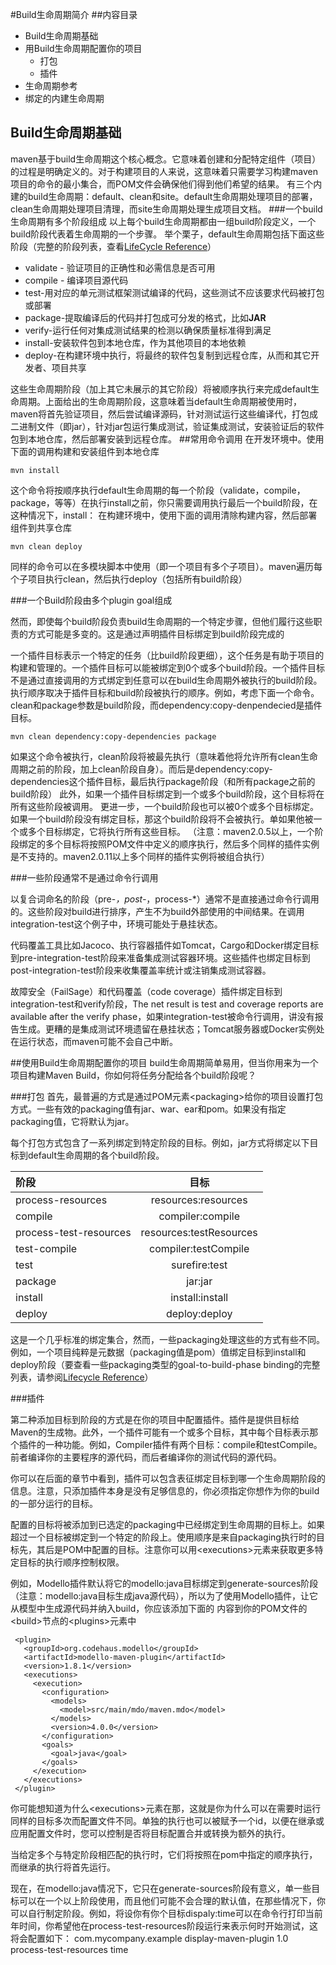 #Build生命周期简介
##内容目录
* Build生命周期基础
* 用Build生命周期配置你的项目
	* 打包
	* 插件
* 生命周期参考
* 绑定的内建生命周期
## Build生命周期基础
maven基于build生命周期这个核心概念。它意味着创建和分配特定组件（项目）的过程是明确定义的。对于构建项目的人来说，这意味着只需要学习构建maven项目的命令的最小集合，而POM文件会确保他们得到他们希望的结果。
有三个内建的build生命周期：default、clean和site。default生命周期处理项目的部署，clean生命周期处理项目清理，而site生命周期处理生成项目文档。
###一个build生命周期有多个阶段组成
以上每个build生命周期都由一组build阶段定义，一个build阶段代表着生命周期的一个步骤。
举个栗子，default生命周期包括下面这些阶段（完整的阶段列表，查看[LifeCycle Reference](http://maven.apache.org/guides/introduction/introduction-to-the-lifecycle.html#Lifecycle_Reference)）

* validate - 验证项目的正确性和必需信息是否可用
* compile - 编译项目源代码
* test-用对应的单元测试框架测试编译的代码，这些测试不应该要求代码被打包或部署
* package-提取编译后的代码并打包成可分发的格式，比如**JAR**
* verify-运行任何对集成测试结果的检测以确保质量标准得到满足
* install-安装软件包到本地仓库，作为其他项目的本地依赖
* deploy-在构建环境中执行，将最终的软件包复制到远程仓库，从而和其它开发者、项目共享

这些生命周期阶段（加上其它未展示的其它阶段）将被顺序执行来完成default生命周期。上面给出的生命周期阶段，这意味着当default生命周期被使用时，maven将首先验证项目，然后尝试编译源码，针对测试运行这些编译代，打包成二进制文件（即jar），针对jar包运行集成测试，验证集成测试，安装验证后的软件包到本地仓库，然后部署安装到远程仓库。
##常用命令调用
在开发环境中。使用下面的调用构建和安装组件到本地仓库

	mvn install

这个命令将按顺序执行default生命周期的每一个阶段（validate，compile，package，等等）在执行install之前，你只需要调用执行最后一个build阶段，在这种情况下，install：
在构建环境中，使用下面的调用清除构建内容，然后部署组件到共享仓库

	mvn clean deploy


同样的命令可以在多模块脚本中使用（即一个项目有多个子项目）。maven遍历每个子项目执行clean，然后执行deploy（包括所有build阶段）

###一个Build阶段由多个plugin goal组成

然而，即使每个build阶段负责build生命周期的一个特定步骤，但他们履行这些职责的方式可能是多变的。这是通过声明插件目标绑定到build阶段完成的

一个插件目标表示一个特定的任务（比build阶段更细），这个任务是有助于项目的构建和管理的。一个插件目标可以能被绑定到0个或多个build阶段。一个插件目标不是通过直接调用的方式绑定到任意可以在build生命周期外被执行的build阶段。执行顺序取决于插件目标和build阶段被执行的顺序。例如，考虑下面一个命令。clean和package参数是build阶段，而dependency:copy-denpendecied是插件目标。
	
	mvn clean dependency:copy-dependencies package

如果这个命令被执行，clean阶段将被最先执行（意味着他将允许所有clean生命周期之前的阶段，加上clean阶段自身）。而后是dependency:copy-dependencies这个插件目标，最后执行package阶段（和所有package之前的build阶段）
此外，如果一个插件目标绑定到一个或多个build阶段，这个目标将在所有这些阶段被调用。
更进一步，一个build阶段也可以被0个或多个目标绑定。如果一个build阶段没有绑定目标，那这个build阶段将不会被执行。单如果他被一个或多个目标绑定，它将执行所有这些目标。
（注意：maven2.0.5以上，一个阶段绑定的多个目标将按照POM文件中定义的顺序执行，然后多个同样的插件实例是不支持的。maven2.0.11以上多个同样的插件实例将被组合执行）

###一些阶段通常不是通过命令行调用

以复合词命名的阶段（pre-*，post-*，process-*）通常不是直接通过命令行调用的。这些阶段对build进行排序，产生不为build外部使用的中间结果。在调用integration-test这个例子中，环境可能处于悬挂状态。

代码覆盖工具比如Jacoco、执行容器插件如Tomcat，Cargo和Docker绑定目标到pre-integration-test阶段来准备集成测试容器环境。这些插件也绑定目标到post-integration-test阶段来收集覆盖率统计或注销集成测试容器。

故障安全（FailSage）和代码覆盖（code coverage）插件绑定目标到integration-test和verify阶段，The net result is test and coverage reports are available after the verify phase，如果integration-test被命令行调用，讲没有报告生成。更糟的是集成测试环境遗留在悬挂状态；Tomcat服务器或Docker实例处在运行状态，而maven可能不会自己中断。

##使用Build生命周期配置你的项目
build生命周期简单易用，但当你用来为一个项目构建Maven Build，你如何将任务分配给各个build阶段呢？

###打包
首先，最普遍的方式是通过POM元素&lt;packaging>给你的项目设置打包方式。一些有效的packaging值有jar、war、ear和pom。如果没有指定packaging值，它将默认为jar。

每个打包方式包含了一系列绑定到特定阶段的目标。例如，jar方式将绑定以下目标到default生命周期的各个build阶段。

|阶段|目标|
|:---|:---:|
|process-resources|resources:resources|
|compile|compiler:compile|
|process-test-resources|resources:testResources|
|test-compile|compiler:testCompile|
|test|surefire:test|
|package|jar:jar|
|install|install:install|
|deploy|deploy:deploy|

这是一个几乎标准的绑定集合，然而，一些packaging处理这些的方式有些不同。例如，一个项目纯粹是元数据（packaging值是pom）值绑定目标到install和deploy阶段（要查看一些packaging类型的goal-to-build-phase binding的完整列表，请参阅[Lifecycle Reference](http://maven.apache.org/guides/introduction/introduction-to-the-lifecycle.html#Lifecycle_Reference)）

###插件

第二种添加目标到阶段的方式是在你的项目中配置插件。插件是提供目标给Maven的生成物。此外，一个插件可能有一个或多个目标，其中每个目标表示那个插件的一种功能。例如，Compiler插件有两个目标：compile和testCompile。前者编译你的主要程序的源代码，而后者编译你的测试代码的源代码。

你可以在后面的章节中看到，插件可以包含表征绑定目标到哪一个生命周期阶段的信息。注意，只添加插件本身是没有足够信息的，你必须指定你想作为你的build的一部分运行的目标。

配置的目标将被添加到已选定的packaging中已经绑定到生命周期的目标上。如果超过一个目标被绑定到一个特定的阶段上。使用顺序是来自packaging执行时的目标先，其后是POM中配置的目标。注意你可以用&lt;executions>元素来获取更多特定目标的执行顺序控制权限。

例如，Modello插件默认将它的modello:java目标绑定到generate-sources阶段（注意：modello:java目标生成java源代码），所以为了使用Modello插件，让它从模型中生成源代码并纳入build，你应该添加下面的 内容到你的POM文件的&lt;build>节点的&lt;plugins>元素中
	
	 <plugin>
	   <groupId>org.codehaus.modello</groupId>
	   <artifactId>modello-maven-plugin</artifactId>
	   <version>1.8.1</version>
	   <executions>
	     <execution>
	       <configuration>
	         <models>
	           <model>src/main/mdo/maven.mdo</model>
	         </models>
	         <version>4.0.0</version>
	       </configuration>
	       <goals>
	         <goal>java</goal>
	       </goals>
	     </execution>
	   </executions>
	 </plugin>
	
你可能想知道为什么&lt;executions>元素在那，这就是你为什么可以在需要时运行同样的目标多次而配置文件不同。单独的执行也可以被赋予一个id，以便在继承或应用配置文件时，您可以控制是否将目标配置合并或转换为额外的执行。

当给定多个与特定阶段相匹配的执行时，它们将按照在pom中指定的顺序执行，而继承的执行将首先运行。

现在，在modello:java情况下，它只在generate-sources阶段有意义，单一些目标可以在一个以上阶段使用，而且他们可能不会合理的默认值，在那些情况下，你可以自行制定阶段。例如，将设你有你个目标dispaly:time可以在命令行打印当前年时间，你希望他在process-test-resources阶段运行来表示何时开始测试，这将会配置如下：
	 <plugin>
	   <groupId>com.mycompany.example</groupId>
	   <artifactId>display-maven-plugin</artifactId>
	   <version>1.0</version>
	   <executions>
	     <execution>
	       <phase>process-test-resources</phase>
	       <goals>
	         <goal>time</goal>
	       </goals>
	     </execution>
	   </executions>
	 </plugin>